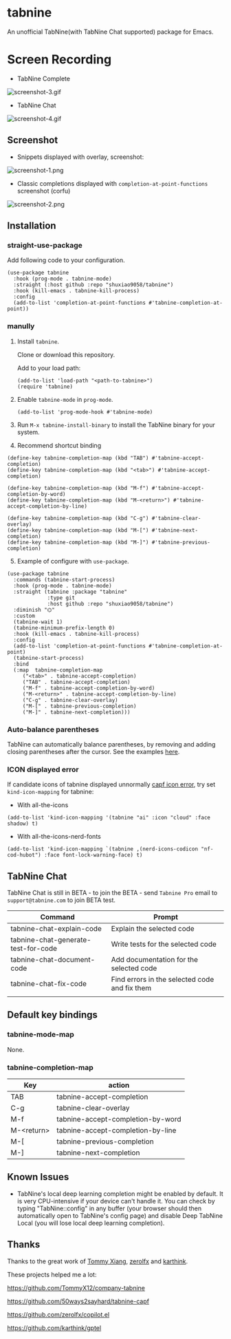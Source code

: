 # tabnine

An unofficial TabNine(with TabNine Chat supported) package for Emacs.

# Screen Recording

- TabNine Complete

![screenshot-3.gif](./assets/screenshot-3.gif)

- TabNine Chat

![screenshot-4.gif](./assets/screenshot-4.gif)

## Screenshot

- Snippets displayed with overlay, screenshot:

![screenshot-1.png](./assets/screenshot-1.png)

- Classic completions displayed with `completion-at-point-functions` screenshot (corfu)

![screenshot-2.png](./assets/screenshot-2.png)

## Installation

### straight-use-package

Add following code to your configuration.

```emacs
(use-package tabnine
  :hook (prog-mode . tabnine-mode)
  :straight (:host github :repo "shuxiao9058/tabnine")
  :hook (kill-emacs . tabnine-kill-process)
  :config
  (add-to-list 'completion-at-point-functions #'tabnine-completion-at-point))
```

### manully

1. Install `tabnine`.

   Clone or download this repository.

   Add to your load path:

   ```emacs
   (add-to-list 'load-path "<path-to-tabnine>")
   (require 'tabnine)
   ```

2. Enable `tabnine-mode` in `prog-mode`.

   ```emacs
   (add-to-list 'prog-mode-hook #'tabnine-mode)
   ```

3. Run `M-x tabnine-install-binary` to install the TabNine binary for your system.

4. Recommend shortcut binding

```emacs
(define-key tabnine-completion-map (kbd "TAB") #'tabnine-accept-completion)
(define-key tabnine-completion-map (kbd "<tab>") #'tabnine-accept-completion)

(define-key tabnine-completion-map (kbd "M-f") #'tabnine-accept-completion-by-word)
(define-key tabnine-completion-map (kbd "M-<return>") #'tabnine-accept-completion-by-line)

(define-key tabnine-completion-map (kbd "C-g") #'tabnine-clear-overlay)
(define-key tabnine-completion-map (kbd "M-[") #'tabnine-next-completion)
(define-key tabnine-completion-map (kbd "M-]") #'tabnine-previous-completion)

```

5. Example of configure with `use-package`.

```emacs-lisp
(use-package tabnine
  :commands (tabnine-start-process)
  :hook (prog-mode . tabnine-mode)
  :straight (tabnine :package "tabnine"
		     :type git
		     :host github :repo "shuxiao9058/tabnine")
  :diminish "⌬"
  :custom
  (tabnine-wait 1)
  (tabnine-minimum-prefix-length 0)
  :hook (kill-emacs . tabnine-kill-process)
  :config
  (add-to-list 'completion-at-point-functions #'tabnine-completion-at-point)
  (tabnine-start-process)
  :bind
  (:map  tabnine-completion-map
	 ("<tab>" . tabnine-accept-completion)
	 ("TAB" . tabnine-accept-completion)
	 ("M-f" . tabnine-accept-completion-by-word)
	 ("M-<return>" . tabnine-accept-completion-by-line)
	 ("C-g" . tabnine-clear-overlay)
	 ("M-[" . tabnine-previous-completion)
	 ("M-]" . tabnine-next-completion)))
```

### Auto-balance parentheses

TabNine can automatically balance parentheses, by removing and adding closing parentheses after the cursor. See the examples [here](https://github.com/zxqfl/TabNine/blob/master/HowToWriteAClient.md).

### ICON displayed error

If candidate icons of tabnine displayed unnormally [capf icon error](https://github.com/shuxiao9058/tabnine/issues/1), try set `kind-icon-mapping` for tabnine:

- With all-the-icons

```emacs-lisp
(add-to-list 'kind-icon-mapping '(tabnine "ai" :icon "cloud" :face shadow) t)
```

- With all-the-icons-nerd-fonts

```emacs-lisp
(add-to-list 'kind-icon-mapping `(tabnine ,(nerd-icons-codicon "nf-cod-hubot") :face font-lock-warning-face) t)
```

## TabNine Chat

TabNine Chat is still in BETA - to join the BETA - send `Tabnine Pro` email to `support@tabnine.com` to join BETA test.

| Command                             | Prompt                                        |
| ----------------------------------- | --------------------------------------------- |
| tabnine-chat-explain-code           | Explain the selected code                     |
| tabnine-chat-generate-test-for-code | Write tests for the selected code             |
| tabnine-chat-document-code          | Add documentation for the selected code       |
| tabnine-chat-fix-code               | Find errors in the selected code and fix them |
|                                     |                                               |

## Default key bindings

### tabnine-mode-map

None.

### tabnine-completion-map

| Key          | action                            |
| ------------ | --------------------------------- |
| TAB          | tabnine-accept-completion         |
| C-g          | tabnine-clear-overlay             |
| M-f          | tabnine-accept-completion-by-word |
| M-\<return\> | tabnine-accept-completion-by-line |
| M-[          | tabnine-previous-completion       |
| M-]          | tabnine-next-completion           |

## Known Issues

- TabNine's local deep learning completion might be enabled by default. It is very CPU-intensive if your device can't handle it. You can check by typing "TabNine::config" in any buffer (your browser should then automatically open to TabNine's config page) and disable Deep TabNine Local (you will lose local deep learning completion).

## Thanks

Thanks to the great work of [Tommy Xiang](https://github.com/TommyX12), [zerolfx](https://github.com/zerolfx/copilot.el) and [karthink](https://github.com/karthink).

These projects helped me a lot:

https://github.com/TommyX12/company-tabnine

https://github.com/50ways2sayhard/tabnine-capf

https://github.com/zerolfx/copilot.el

https://github.com/karthink/gptel
